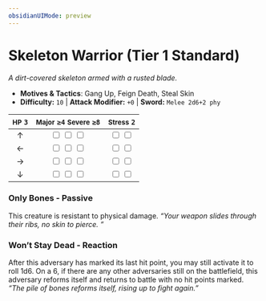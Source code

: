 ```yaml
---
obsidianUIMode: preview
---
```

# Skeleton Warrior (Tier 1 Standard)

*A dirt-covered skeleton armed with a rusted blade.*

- **Motives & Tactics**: Gang Up, Feign Death, Steal Skin
- **Difficulty:** `10` | **Attack Modifier:** `+0` | **Sword:** `Melee 2d6+2 phy`

| <small>HP</small> `3` | <small>Major</small> `≥4` <small>Severe</small> `≥8` | <small>Stress</small> `2` |
|:-:|:-:|:-:|
| ↑ |  <input type="checkbox" unchecked id="6825d886"> <input type="checkbox" unchecked id="fc97c95d"> <input type="checkbox" unchecked id="b36ee89c"> |  <input type="checkbox" unchecked id="deb15c1b"> <input type="checkbox" unchecked id="8efcfc7b"> |
| ← |  <input type="checkbox" unchecked id="cfde8834"> <input type="checkbox" unchecked id="6a282662"> <input type="checkbox" unchecked id="39438ad5"> |  <input type="checkbox" unchecked id="8bbf5fe4"> <input type="checkbox" unchecked id="b72feecf"> |
| → |  <input type="checkbox" unchecked id="331ea09e"> <input type="checkbox" unchecked id="4ca8c370"> <input type="checkbox" unchecked id="86cadde6"> |  <input type="checkbox" unchecked id="a9155af1"> <input type="checkbox" unchecked id="3468aa15"> |
| ↓ |  <input type="checkbox" unchecked id="37db9375"> <input type="checkbox" unchecked id="b9ce0940"> <input type="checkbox" unchecked id="d4582997"> |  <input type="checkbox" unchecked id="c5225648"> <input type="checkbox" unchecked id="ec8d3233"> |

### Only Bones - Passive

This creature is resistant to physical damage. *“Your weapon slides through their ribs, no skin to pierce. ”*

### Won’t Stay Dead - Reaction

After this adversary has marked its last hit point, you may still activate it to roll 1d6. On a 6, if there are any other adversaries still on the battlefield, this adversary reforms itself and returns to battle with no hit points marked. *“The pile of bones reforms itself, rising up to fight again.”*
